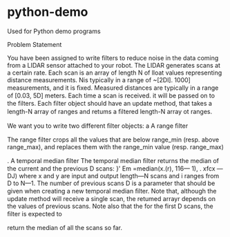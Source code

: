 # python-demo
Used for Python demo programs

Problem Statement

You have been assigned to write filters to reduce noise in the data coming from a LIDAR sensor attached to your robot. The LIDAR generates scans at a certain rate. Each scan is an array of length N of lloat values representing distance measurements. Nis typically in a range of ~[2Dl]. 1000] measurements, and it is ﬁxed. Measured distances are typically in a range of [0.03, 5D] meters. Each time a scan is received. it will be passed on to the filters. Each ﬁlter object should have an update method, that takes a length-N array of ranges and retums a ﬁltered length-N array ot ranges.

We want you to write two different ﬁlter objects: a A range ﬁlter

The range filter crops all the values that are below range_min (resp. above range_max), and replaces them with the range_min value (resp. range_max)

. A temporal median ﬁlter The temporal median ﬁlter returns the median of the current and the previous D scans: }' Em =median(x.(r), 116— 1), . xfcx — DJ) where x and y are input and output length—N scans and i ranges from D to N—1. The number of previous scans D is a parameter that should be given when creating a new temporal median ﬁlter. Note that, although the update method will receive a single scan, the retumed arrayr depends on the values of previous scans. Note also that the for the first D scans, the ﬁlter is expected to

return the median of all the scans so far.